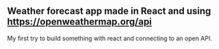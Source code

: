 ## Weather forecast app made in React and using https://openweathermap.org/api

My first try to build something with react and connecting to an open API.
